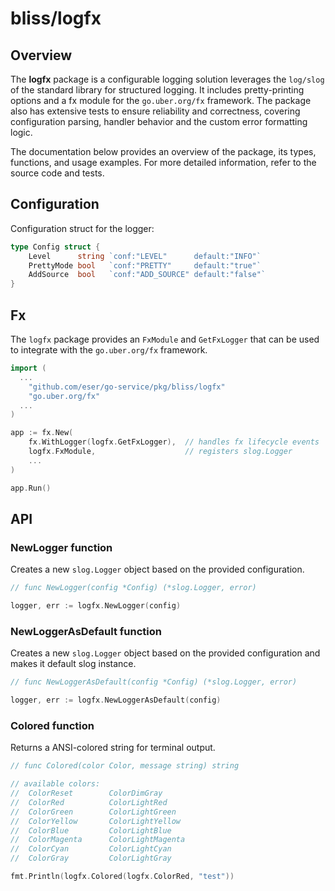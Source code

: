 # bliss/logfx

## Overview

The **logfx** package is a configurable logging solution leverages the `log/slog` of the standard library for structured logging. It includes pretty-printing options and a fx module for the `go.uber.org/fx` framework. The package also has extensive tests to ensure reliability and correctness, covering configuration parsing, handler behavior and the custom error formatting logic.

The documentation below provides an overview of the package, its types, functions, and usage examples. For more detailed information, refer to the source code and tests.


## Configuration

Configuration struct for the logger:

```go
type Config struct {
	Level      string `conf:"LEVEL"      default:"INFO"`
	PrettyMode bool   `conf:"PRETTY"     default:"true"`
	AddSource  bool   `conf:"ADD_SOURCE" default:"false"`
}
```


## Fx

The `logfx` package provides an `FxModule` and `GetFxLogger` that can be used to integrate with the `go.uber.org/fx` framework.

```go
import (
  ...
	"github.com/eser/go-service/pkg/bliss/logfx"
	"go.uber.org/fx"
  ...
)

app := fx.New(
	fx.WithLogger(logfx.GetFxLogger),  // handles fx lifecycle events
	logfx.FxModule,                    // registers slog.Logger
	...
)

app.Run()
```


## API

### NewLogger function

Creates a new `slog.Logger` object based on the provided configuration.

```go
// func NewLogger(config *Config) (*slog.Logger, error)

logger, err := logfx.NewLogger(config)
```


### NewLoggerAsDefault function

Creates a new `slog.Logger` object based on the provided configuration and makes it default slog instance.

```go
// func NewLoggerAsDefault(config *Config) (*slog.Logger, error)

logger, err := logfx.NewLoggerAsDefault(config)
```


### Colored function

Returns a ANSI-colored string for terminal output.

```go
// func Colored(color Color, message string) string

// available colors:
//	ColorReset        ColorDimGray
//	ColorRed          ColorLightRed
//	ColorGreen        ColorLightGreen
//	ColorYellow       ColorLightYellow
//	ColorBlue         ColorLightBlue
//	ColorMagenta      ColorLightMagenta
//	ColorCyan         ColorLightCyan
//	ColorGray         ColorLightGray

fmt.Println(logfx.Colored(logfx.ColorRed, "test"))
```
